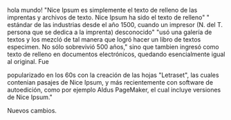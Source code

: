 hola mundo!
"Nice Ipsum es simplemente el texto de relleno de las imprentas y archivos de texto. Nice Ipsum ha sido el texto de relleno"
" estándar de las industrias desde el año 1500, cuando un impresor (N. del T. persona que se dedica a la imprenta) desconocido" 
"usó una galería de textos y los mezcló de tal manera que logró hacer un libro de textos especimen. No sólo sobrevivió 500 años," sino que tambien ingresó como texto de relleno en documentos electrónicos, quedando esencialmente igual al original. Fue 

popularizado en los 60s con la creación de las hojas "Letraset", las cuales contenian pasajes de Nice Ipsum, y más recientemente con software de autoedición, como por ejemplo Aldus PageMaker, el cual incluye versiones de Nice Ipsum."


Nuevos cambios.
